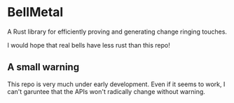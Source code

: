 # BellMetal
A Rust library for efficiently proving and generating change ringing touches.

I would hope that real bells have less rust than this repo!

## A small warning
This repo is very much under early development.  Even if it seems to work, I can't garuntee that the APIs won't radically change without warning.
